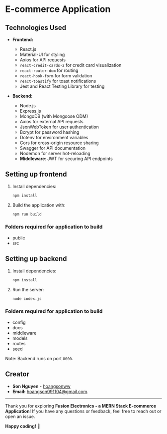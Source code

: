 # E-commerce Application

## Technologies Used

- **Frontend:**
    - React.js
    - Material-UI for styling
    - Axios for API requests
    - `react-credit-cards-2` for credit card visualization
    - `react-router-dom` for routing
    - `react-hook-form` for form validation
    - `react-toastify` for toast notifications
    - Jest and React Testing Library for testing

- **Backend:**
    - Node.js
    - Express.js
    - MongoDB (with Mongoose ODM)
    - Axios for external API requests
    - JsonWebToken for user authentication
    - Bcrypt for password hashing
    - Dotenv for environment variables
    - Cors for cross-origin resource sharing
    - Swagger for API documentation
    - Nodemon for server hot-reloading
    - **Middleware**: JWT for securing API endpoints


##  Setting up frontend

1. Install dependencies:
   ```bash
   npm install
   ```
2. Build the application with:
   ```bash
   npm run build
   ```

### Folders required for application to build
- public
- src


##  Setting up backend

1. Install dependencies:
   ```bash
   npm install
   ```
2. Run the server:
   ```bash
   node index.js
   ```
### Folders required for application to build
- config
- docs
- middleware
- models
- routes
- seed

Note: Backend runs on port `8000`.


## Creator

- **Son Nguyen** - [hoangsonww](https://github.com/hoangsonww)
- **Email:** [hoangson091104@gmail.com](mailto:hoangson091104@gmail.com).

---

Thank you for exploring **Fusion Electronics - a MERN Stack E-commerce Application**! If you have any questions or feedback, feel free to reach out or open an issue.

**Happy coding! 🚀**
